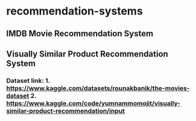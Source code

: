 # recommendation-systems
## IMDB Movie Recommendation System 
## Visually Similar Product Recommendation System 
### Dataset link: 1. https://www.kaggle.com/datasets/rounakbanik/the-movies-dataset  2. https://www.kaggle.com/code/yumnammomojit/visually-similar-product-recommendation/input 
